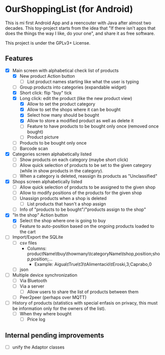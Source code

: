 # OurShoppingList (for Android)

This is mi first Android App and a reencouter with Java after almost two decades. This toy-project starts from the idea that "If there isn't apps that does the things the way I like, do your one", and share it as free software.

This project is under the GPLv3+ License.

## Features

- [x] Main screen with alphabetical check list of products
  - [x] New product Action button
    - [ ] List product names starting like what the user is typing
  - [ ] Group products into categories (expandable widget)
  - [x] Short click: flip "buy" tick
  - [x] Long click: edit the product (like the new product view)
    - [x] Allow to set the product category
    - [x] Allow to set the shops where it can be bought
    - [x] Select how many should be bought
    - [x] Allow to store a modified product as well as delete it
    - [ ] Feature to have products to be bought only once (removed once bought)
    - [ ] Product picture
  - [ ] Products to be bought only once
  - [ ] Barcode scan
- [x] Categories screen alphabetically listed
  - [ ] Show products on each category (maybe short click)
  - [ ] Allow quick selection of products to be set to the given category (while in show products in the category).
  - [ ] When a category is deleted, reassign its products as "Unclassified"
- [x] Shops screen alphabetically listed
  - [ ] Allow quick selection of products to be assigned to the given shop
  - [ ] Allow to modify positions of the products for the given shop
  - [ ] Unassign products when a shop is deleted
    - [ ] List products that hasn't a shop assign
  - [ ] Info of "products to be bought"/"products assign to the shop"
- [x] "In the shop" Action button
  - [x] Select the shop where one is going to buy
  - [ ] Feature to auto-position based on the ongoing products loaded to the cart
- [ ] Import/Export the SQLite
  - [ ] csv files
    - Columns: productName\tbuy\thowmany\tcategoryName\tshop,position;shop,position;...
       - Example: Aigua\tTrue\t3\tAlimentació\tEroski,3;Caprabo,0
  - [ ] json
- [ ] Multiple device synchronization
  - [ ] Via Bluetooth
  - [ ] Via a server
    - [ ] Allow users to share the list of products between them
  - [ ] Peer2peer (perhaps over MQTT)
- [ ] History of products (statistics with special enfasis on privacy, this must be information only for the owners of the list).
  - [ ] When they where bought
    - [ ] Price log

## Internal pending improvements

- [ ] unify the Adaptor classes
